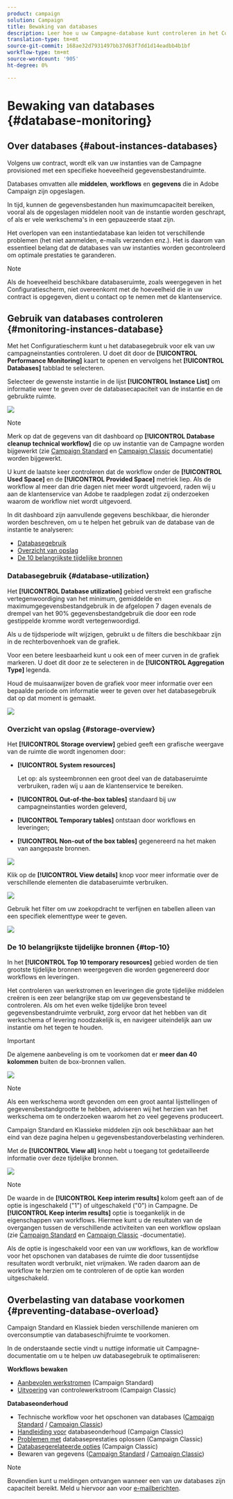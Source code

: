 ```yaml
---
product: campaign
solution: Campaign
title: Bewaking van databases
description: Leer hoe u uw Campagne-database kunt controleren in het Configuratiescherm
translation-type: tm+mt
source-git-commit: 168ae32d7931497bb37d63f7dd1d14eadbb4b1bf
workflow-type: tm+mt
source-wordcount: '905'
ht-degree: 0%

---
```



# Bewaking van databases {#database-monitoring}

## Over databases {#about-instances-databases}

Volgens uw contract, wordt elk van uw instanties van de Campagne provisioned met een specifieke hoeveelheid gegevensbestandruimte.

Databases omvatten alle **middelen**, **workflows** en **gegevens** die in Adobe Campaign zijn opgeslagen.

In tijd, kunnen de gegevensbestanden hun maximumcapaciteit bereiken, vooral als de opgeslagen middelen nooit van de instantie worden geschrapt, of als er vele werkschema&#39;s in een gepauzeerde staat zijn.

Het overlopen van een instantiedatabase kan leiden tot verschillende problemen (het niet aanmelden, e-mails verzenden enz.). Het is daarom van essentieel belang dat de databases van uw instanties worden gecontroleerd om optimale prestaties te garanderen.

>[!NOTE]
>
>Als de hoeveelheid beschikbare databaseruimte, zoals weergegeven in het Configuratiescherm, niet overeenkomt met de hoeveelheid die in uw contract is opgegeven, dient u contact op te nemen met de klantenservice.

## Gebruik van databases controleren {#monitoring-instances-database}

Met het Configuratiescherm kunt u het databasegebruik voor elk van uw campagneinstanties controleren. U doet dit door de **[!UICONTROL Performance Monitoring]** kaart te openen en vervolgens het **[!UICONTROL Databases]** tabblad te selecteren.

Selecteer de gewenste instantie in de lijst **[!UICONTROL Instance List]** om informatie weer te geven over de databasecapaciteit van de instantie en de gebruikte ruimte.

![](assets/databases_dashboard.png)

>[!NOTE]
>
>Merk op dat de gegevens van dit dashboard op **[!UICONTROL Database cleanup technical workflow]** die op uw instantie van de Campagne worden bijgewerkt (zie [Campaign Standard](https://docs.adobe.com/help/en/campaign-standard/using/administrating/application-settings/technical-workflows.html#list-of-technical-workflows) en [Campaign Classic](https://docs.adobe.com/help/en/campaign-classic/using/monitoring-campaign-classic/data-processing/database-cleanup-workflow.html) documentatie) worden bijgewerkt.
>
>U kunt de laatste keer controleren dat de workflow onder de **[!UICONTROL Used Space]** en de **[!UICONTROL Provided Space]** metriek liep. Als de workflow al meer dan drie dagen niet meer wordt uitgevoerd, raden wij u aan de klantenservice van Adobe te raadplegen zodat zij onderzoeken waarom de workflow niet wordt uitgevoerd.

In dit dashboard zijn aanvullende gegevens beschikbaar, die hieronder worden beschreven, om u te helpen het gebruik van de database van de instantie te analyseren:

* [Databasegebruik](../../performance-monitoring/using/database-monitoring.md#database-utilization)
* [Overzicht van opslag](../../performance-monitoring/using/database-monitoring.md#storage-overview)
* [De 10 belangrijkste tijdelijke bronnen](../../performance-monitoring/using/database-monitoring.md#top-10)

### Databasegebruik {#database-utilization}

Het **[!UICONTROL Database utilization]** gebied verstrekt een grafische vertegenwoordiging van het minimum, gemiddelde en maximumgegevensbestandgebruik in de afgelopen 7 dagen evenals de drempel van het 90% gegevensbestandgebruik die door een rode gestippelde kromme wordt vertegenwoordigd.

Als u de tijdsperiode wilt wijzigen, gebruikt u de filters die beschikbaar zijn in de rechterbovenhoek van de grafiek.

Voor een betere leesbaarheid kunt u ook een of meer curven in de grafiek markeren. U doet dit door ze te selecteren in de **[!UICONTROL Aggregation Type]** legenda.

Houd de muisaanwijzer boven de grafiek voor meer informatie over een bepaalde periode om informatie weer te geven over het databasegebruik dat op dat moment is gemaakt.

![](assets/databases_dashboard_detail.png)

### Overzicht van opslag {#storage-overview}

Het **[!UICONTROL Storage overview]** gebied geeft een grafische weergave van de ruimte die wordt ingenomen door:

* **[!UICONTROL System resources]**

   Let op: als systeembronnen een groot deel van de databaseruimte verbruiken, raden wij u aan de klantenservice te bereiken.

* **[!UICONTROL Out-of-the-box tables]** standaard bij uw campagneinstanties worden geleverd,
* **[!UICONTROL Temporary tables]** ontstaan door workflows en leveringen;
* **[!UICONTROL Non-out of the box tables]** gegenereerd na het maken van aangepaste bronnen.

![](assets/database-storage-overview.png)

Klik op de **[!UICONTROL View details]** knop voor meer informatie over de verschillende elementen die databaseruimte verbruiken.

![](assets/database-storage-details.png)

Gebruik het filter om uw zoekopdracht te verfijnen en tabellen alleen van een specifiek elementtype weer te geven.

![](assets/database-storage-overview-filter.png)

### De 10 belangrijkste tijdelijke bronnen {#top-10}

In het **[!UICONTROL Top 10 temporary resources]** gebied worden de tien grootste tijdelijke bronnen weergegeven die worden gegenereerd door workflows en leveringen.

Het controleren van werkstromen en leveringen die grote tijdelijke middelen creëren is een zeer belangrijke stap om uw gegevensbestand te controleren. Als om het even welke tijdelijke bron teveel gegevensbestandruimte verbruikt, zorg ervoor dat het hebben van dit werkschema of levering noodzakelijk is, en navigeer uiteindelijk aan uw instantie om het tegen te houden.

>[!IMPORTANT]
>
>De algemene aanbeveling is om te voorkomen dat er **meer dan 40 kolommen** buiten de box-bronnen vallen.

![](assets/database-top10.png)

>[!NOTE]
>
>Als een werkschema wordt gevonden om een groot aantal lijsttellingen of gegevensbestandgrootte te hebben, adviseren wij het herzien van het werkschema om te onderzoeken waarom het zo veel gegevens produceert.
>
>Campaign Standard en Klassieke middelen zijn ook beschikbaar aan het eind van deze pagina helpen u gegevensbestandoverbelasting verhinderen.

Met de **[!UICONTROL View all]** knop hebt u toegang tot gedetailleerde informatie over deze tijdelijke bronnen.

![](assets/database-top10-view.png)

>[!NOTE]
>
>De waarde in de **[!UICONTROL Keep interim results]** kolom geeft aan of de optie is ingeschakeld (&quot;1&quot;) of uitgeschakeld (&quot;0&quot;) in Campagne. De **[!UICONTROL Keep interim results]** optie is toegankelijk in de eigenschappen van workflows. Hiermee kunt u de resultaten van de overgangen tussen de verschillende activiteiten van een workflow opslaan (zie [Campaign Standard](https://docs.adobe.com/content/help/en/campaign-standard/using/managing-processes-and-data/executing-a-workflow/managing-execution-options.html) en [Campaign Classic](https://docs.adobe.com/content/help/en/campaign-classic/using/automating-with-workflows/general-operation/workflow-best-practices.html#logs) -documentatie).
>
>Als de optie is ingeschakeld voor een van uw workflows, kan de workflow voor het opschonen van databases de ruimte die door tussentijdse resultaten wordt verbruikt, niet vrijmaken. We raden daarom aan de workflow te herzien om te controleren of de optie kan worden uitgeschakeld.

## Overbelasting van database voorkomen {#preventing-database-overload}

Campaign Standard en Klassiek bieden verschillende manieren om overconsumptie van databaseschijfruimte te voorkomen.

In de onderstaande sectie vindt u nuttige informatie uit Campagne-documentatie om u te helpen uw databasegebruik te optimaliseren:

**Workflows bewaken**

* [Aanbevolen werkstromen](https://docs.adobe.com/content/help/en/campaign-standard/using/managing-processes-and-data/workflow-general-operation/best-practices-workflows.html) (Campaign Standard)
* [Uitvoering](https://docs.adobe.com/help/en/campaign-classic/using/automating-with-workflows/monitoring-workflows/monitoring-workflow-execution.html) van controlewerkstroom (Campaign Classic)

**Databaseonderhoud**

* Technische workflow voor het opschonen van databases ([Campaign Standard](https://docs.adobe.com/help/en/campaign-standard/using/administrating/application-settings/technical-workflows.html#list-of-technical-workflows) / [Campaign Classic](https://docs.adobe.com/help/en/campaign-classic/using/monitoring-campaign-classic/data-processing/database-cleanup-workflow.html))
* [Handleiding voor](https://docs.adobe.com/content/help/en/campaign-classic/using/monitoring-campaign-classic/database-maintenance/recommendations.html) databaseonderhoud (Campaign Classic)
* [Problemen met](https://docs.adobe.com/content/help/en/campaign-classic/using/monitoring-campaign-classic/troubleshooting/database-performances.html) databaseprestaties oplossen (Campaign Classic)
* [Databasegerelateerde opties](https://docs.adobe.com/help/en/campaign-classic/using/installing-campaign-classic/appendices/configuring-campaign-options.html#database) (Campaign Classic)
* Bewaren van gegevens ([Campaign Standard](https://docs.adobe.com/help/en/campaign-standard/using/administrating/application-settings/data-retention.html) / [Campaign Classic](https://docs.adobe.com/help/en/campaign-classic/using/configuring-campaign-classic/data-model/data-model-best-practices.html#data-retention))

>[!NOTE]
>
>Bovendien kunt u meldingen ontvangen wanneer een van uw databases zijn capaciteit bereikt. Meld u hiervoor aan voor [e-mailberichten](../../performance-monitoring/using/email-alerting.md).
